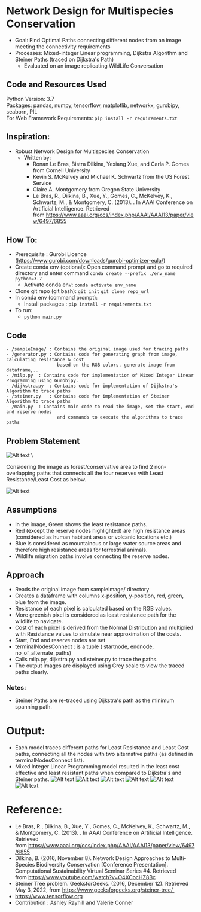 # Network Design for Multispecies Conservation
- Goal: Find Optimal Paths connecting different nodes from an image meeting the connectivity requirements
- Processes: Mixed-integer Linear programming, Dijkstra Algorithm and Steiner Paths (traced on Dijkstra's Path)
	- Evaluated on an image replicating WildLife Conversation

## Code and Resources Used
Python Version: 3.7\
Packages: pandas, numpy, tensorflow, matplotlib, networkx, gurobipy, seaborn, PIL\
For Web Framework Requirements: ```pip install -r requirements.txt```

## Inspiration:
- Robust Network Design for Multispecies Conservation
	- Written by:
		-	Ronan Le Bras, Bistra Dilkina, Yexiang Xue, and Carla P. Gomes from Cornell University
		-	Kevin S. McKelvey and Michael K. Schwartz from the US Forest Service
		-	Claire A. Montgomery from Oregon State University
		- 	Le Bras, R., Dilkina, B., Xue, Y., Gomes, C., McKelvey, K., Schwartz, M., & Montgomery, C. (2013). . In AAAI Conference on Artificial Intelligence. Retrieved from https://www.aaai.org/ocs/index.php/AAAI/AAAI13/paper/view/6497/6855

## How To:
- Prerequisite : Gurobi Licence (https://www.gurobi.com/downloads/gurobi-optimizer-eula/)
- Create conda env (optional): Open command prompt and go to required directory and enter command ```conda create --prefix ./env_name python=3.7```
  - Activate conda env: ```conda activate env_name```
- Clone git repo (git bash): ```git init``` ```git clone repo_url```
- In conda env (command prompt):
  - Install packages : ```pip install -r requirements.txt```
- To run:
  - ```python main.py```

## Code
	- /sampleImage/ : Contains the original image used for tracing paths
	- /generator.py : Contains code for generating graph from image, calculating resistance & cost 
	                   based on the RGB colors, generate image from dataframe,..
	- /milp.py	: Contains code for implementation of Mixed Integer Linear Programming using Gurobipy.
	- /dijkstra.py	: Contains code for implementation of Dijkstra's Algorithm to trace paths
	- /steiner.py	: Contains code for implementation of Steiner Algorithm to trace paths
	- /main.py	: Contains main code to read the image, set the start, end and reserve nodes 
	             	   and commands to execute the algorithms to trace paths

## Problem Statement 
![Alt text](/sampleImage/dense_heat_map.png?raw=true "Original Image") \

Considering the image as forest/conservative area to find 2 non-overlapping paths that connects all the four reserves with Least Resistance/Least Cost as below.

![Alt text](/outputImages/Original_Image_indicating_Paths.png?raw=true " ")

## Assumptions	
- In the image, Green shows the least resistance paths.
- Red (except the reserve nodes highlighted) are high resistance areas (considered as human habitant areas or volcanic locations etc.)
- Blue is considered as mountainous or large water source areas and therefore high  resistance areas for terrestrial animals.
- Wildlife migration paths involve connecting the reserve nodes.

## Approach
- Reads the original image from sampleImage/ directory
- Creates a dataframe with columns x-position, y-position, red, green, blue from the image. 
- Resistance of each pixel is calculated based on the RGB values. 
- More greenish pixel is considered as least resistance path for the wildlife to navigate.
- Cost of each pixel is derived from the Normal Distribution and multiplied with Resistance values to simulate near approximation of the costs.
- Start, End and reserve nodes are set
- terminalNodesConnect : is a tuple ( startnode, endnode, no_of_alternate_paths)
- Calls milp.py, dijkstra.py and steiner.py to trace the paths.
- The output images are displayed using Grey scale to view the traced paths clearly.
	
### Notes:
- Steiner Paths are re-traced using Dijkstra's path as the minimum spanning path.

# Output:
- Each model traces different paths for Least Resistance and Least Cost paths, connecting all the nodes with two alternative paths (as defined in terminalNodesConnect list).
- Mixed Integer Linear Programming model resulted in the least cost effective and least resistant paths when compared to Dijkstra's and Steiner paths.
![Alt text](/outputImages/Gurobi_LeastResistancePath.png?raw=true "Gurobi_LeastResistancePath")
![Alt text](/outputImages/Gurobi_LeastCostPath.png?raw=true "Gurobi_LeastCostPath")
![Alt text](/outputImages/Dijkstra_LeastResistancePath.png?raw=true "Dijkstra_LeastResistancePath")
![Alt text](/outputImages/Dijkstra_LeastCostPath.png?raw=true "Dijkstra_LeastCostPath")
![Alt text](/outputImages/Steiner_LeastResistancePath.png?raw=true "Steiner_LeastResistancePath")
![Alt text](/outputImages/Steiner_LeastCostPath.png?raw=true "Steiner_LeastCostPath")
	
# Reference: 
- Le Bras, R., Dilkina, B., Xue, Y., Gomes, C., McKelvey, K., Schwartz, M., & Montgomery, C. (2013). . In AAAI Conference on Artificial Intelligence. Retrieved from https://www.aaai.org/ocs/index.php/AAAI/AAAI13/paper/view/6497/6855
- Dilkina, B. (2016, November 8). Network Design Approaches to Multi-Species Biodiversity Conservation [Conference Presentation]. Computational Sustainability Virtual Seminar Series #4. Retrieved from https://www.youtube.com/watch?v=O4XCocHZ8Bc
- Steiner Tree problem. GeeksforGeeks. (2016, December 12). Retrieved May 3, 2022, from https://www.geeksforgeeks.org/steiner-tree/ 
- https://www.tensorflow.org
- Contribution : Ashley Rayhill and Valerie Conner
